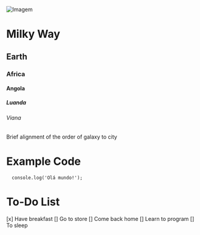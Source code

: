 ![Imagem](https://octodex.github.com/images/orderedlistocat.png)
# Milky Way
## Earth
### Africa
#### Angola
##### Luanda
###### Viana

Brief alignment of the order of galaxy to city

# Example Code
```
  console.log('Olá mundo!');
```

# To-Do List
[x] Have breakfast
[] Go to store
[] Come back home
[] Learn to program
[] To sleep
